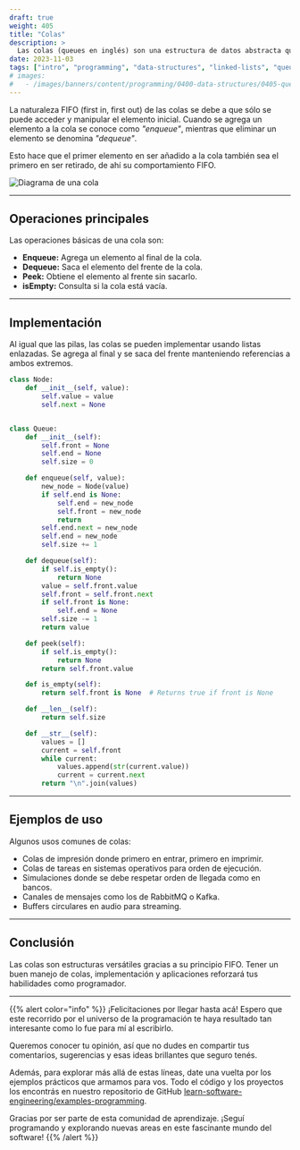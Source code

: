 ```yaml
---
draft: true
weight: 405
title: "Colas"
description: >
  Las colas (queues en inglés) son una estructura de datos abstracta que funciona bajo el principio FIFO (first in, first out), donde el primer elemento en entrar es también el primero en salir. Las colas se utilizan para ordenar elementos de forma que el que llega primero es procesado primero. Comprender su funcionamiento es esencial para cualquier programador.
date: 2023-11-03
tags: ["intro", "programming", "data-structures", "linked-lists", "queues"]
# images:
#   - /images/banners/content/programming/0400-data-structures/0405-queues.es.png
---
```


La naturaleza FIFO (first in, first out) de las colas se debe a que sólo se puede acceder y manipular el elemento inicial. Cuando se agrega un elemento a la cola se conoce como *"enqueue"*, mientras que eliminar un elemento se denomina *"dequeue"*.

Esto hace que el primer elemento en ser añadido a la cola también sea el primero en ser retirado, de ahí su comportamiento FIFO.

![Diagrama de una cola](/images/content/programming/0400-data-structures-1/diagram-queues.jpg)

---

## Operaciones principales

Las operaciones básicas de una cola son:

- **Enqueue:** Agrega un elemento al final de la cola.
- **Dequeue:** Saca el elemento del frente de la cola.
- **Peek:** Obtiene el elemento al frente sin sacarlo.
- **isEmpty:** Consulta si la cola está vacía.

---

## Implementación

Al igual que las pilas, las colas se pueden implementar usando listas enlazadas.
Se agrega al final y se saca del frente manteniendo referencias a ambos extremos.

```python
class Node:
    def __init__(self, value):
        self.value = value
        self.next = None


class Queue:
    def __init__(self):
        self.front = None
        self.end = None
        self.size = 0

    def enqueue(self, value):
        new_node = Node(value)
        if self.end is None:
            self.end = new_node
            self.front = new_node
            return
        self.end.next = new_node
        self.end = new_node
        self.size += 1

    def dequeue(self):
        if self.is_empty():
            return None
        value = self.front.value
        self.front = self.front.next
        if self.front is None:
            self.end = None
        self.size -= 1
        return value

    def peek(self):
        if self.is_empty():
            return None
        return self.front.value

    def is_empty(self):
        return self.front is None  # Returns true if front is None

    def __len__(self):
        return self.size

    def __str__(self):
        values = []
        current = self.front
        while current:
            values.append(str(current.value))
            current = current.next
        return "\n".join(values)
```
---

## Ejemplos de uso

Algunos usos comunes de colas:

- Colas de impresión donde primero en entrar, primero en imprimir.
- Colas de tareas en sistemas operativos para orden de ejecución.
- Simulaciones donde se debe respetar orden de llegada como en bancos.
- Canales de mensajes como los de RabbitMQ o Kafka.
- Buffers circulares en audio para streaming.

---

## Conclusión

Las colas son estructuras versátiles gracias a su principio FIFO. Tener un buen manejo de colas, implementación y aplicaciones reforzará tus habilidades como programador.

---

{{% alert color="info" %}}
¡Felicitaciones por llegar hasta acá! Espero que este recorrido por el universo de la programación te haya resultado tan interesante como lo fue para mí al escribirlo.

Queremos conocer tu opinión, así que no dudes en compartir tus comentarios, sugerencias y esas ideas brillantes que seguro tenés.

Además, para explorar más allá de estas líneas, date una vuelta por los ejemplos prácticos que armamos para vos. Todo el código y los proyectos los encontrás en nuestro repositorio de GitHub [learn-software-engineering/examples-programming](https://github.com/learn-software-engineering/examples-programming).

Gracias por ser parte de esta comunidad de aprendizaje. ¡Seguí programando y explorando nuevas areas en este fascinante mundo del software!
{{% /alert %}}
